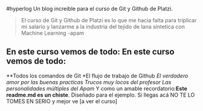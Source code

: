 #hyperlog
Un blog increible para el curso de Git y Github de Platzi.
>El curso de Git y Github de Platzi es lo que me hacia falta para triplicar mi salario y lanzarme a la industria del tejido de lana sintetica con Machine Learning
> -apam
## En este curso vemos de todo: En este curso vemos de todo:
**Todos los comandos de Git
*El flujo de trabajo de Github
*El verdadero amor por las buenas practicas
*Trucos muy locos del profesor
*Las personalidades múltiples del Apam***
Y como un amable recordatorio:**Este readme.md es un chiste**. Diseñado  para el ejemplo. Si llegas acá NO TE LO TOMES EN SERIO  y mejor ve [a ver el curso] 